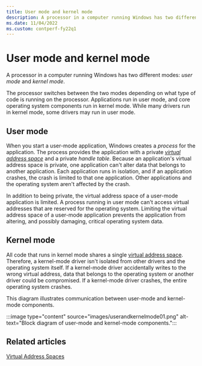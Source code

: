 ```yaml
---
title: User mode and kernel mode
description: A processor in a computer running Windows has two different modes - user mode and kernel mode.
ms.date: 11/04/2022
ms.custom: contperf-fy22q1
---
```


# User mode and kernel mode


A processor in a computer running Windows has two different modes: *user mode* and *kernel mode*. 

The processor switches between the two modes depending on what type of code is running on the processor. Applications run in user mode, and core operating system components run in kernel mode. While many drivers run in kernel mode, some drivers may run in user mode.

## User mode 

When you start a user-mode application, Windows creates a *process* for the application. The process provides the application with a private [*virtual address space*](virtual-address-spaces.md) and a private *handle table*. Because an application's virtual address space is private, one application can't alter data that belongs to another application. Each application runs in isolation, and if an application crashes, the crash is limited to that one application. Other applications and the operating system aren't affected by the crash.

In addition to being private, the virtual address space of a user-mode application is limited. A process running in user mode can't access virtual addresses that are reserved for the operating system. Limiting the virtual address space of a user-mode application prevents the application from altering, and possibly damaging, critical operating system data.

## Kernel mode

All code that runs in kernel mode shares a single [virtual address space](virtual-address-spaces.md). Therefore, a kernel-mode driver isn't isolated from other drivers and the operating system itself. If a kernel-mode driver accidentally writes to the wrong virtual address, data that belongs to the operating system or another driver could be compromised. If a kernel-mode driver crashes, the entire operating system crashes.

This diagram illustrates communication between user-mode and kernel-mode components.

:::image type="content" source="images/userandkernelmode01.png" alt-text="Block diagram of user-mode and kernel-mode components.":::

## Related articles


[Virtual Address Spaces](virtual-address-spaces.md)

 

 






